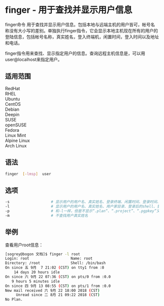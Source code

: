 # finger - 用于查找并显示用户信息
finger命令 用于查找并显示用户信息。包括本地与远端主机的用户皆可，帐号名称没有大小写的差别。单独执行finger指令，它会显示本地主机现在所有的用户的登陆信息，包括帐号名称，真实姓名，登入终端机，闲置时间，登入时间以及地址和电话。

finger指令用来查找、显示指定用户的信息。查询远程主机信息是，可以用user@localhost来指定用户。

## 适用范围

<!-- <div class="svg linux">Linux</div> -->
<div class="svg redhat">RedHat</div>
<div class="svg rhel">RHEL</div>
<div class="svg ubuntu">Ubuntu</div>
<div class="svg centos">CentOS</div>
<div class="svg debian">Debian</div>
<div class="svg deepin">Deepin</div>
<div class="svg suse">SUSE</div>
<div class="svg opensuse">openSUSE</div>
<div class="svg fedora">Fedora</div>
<div class="svg linuxmint">Linux Mint</div>
<!-- <div class="svg mxlinux">MX Linux</div> -->
<div class="svg alpinelinux">Alpine Linux</div>
<div class="svg archlinux">Arch Linux</div>

## 语法

``` bash
finger  [-lmsp]  user
```

## 选项

``` bash
-s                   # 显示用户的用户名、真实姓名、登录终端、闲置时间、登录时间、地址、电话
-l                   # 显示用户的用户名、真实姓名、用户家目录、登录后的shell、登录时间、电子邮件、计划文件
-p                   # 和-l一样，但是不显示“.plan“、“.project”、“.pgpkey”文件
-m                   # 不查找用户真实姓名
```
## 举例

查看用户root信息：

``` bash
[sogrey@bogon 文档]$ finger -l root
Login: root                   Name: root
Directory: /root              Shell: /bin/bash
On since 五 9月  7 21:02 (CST) on tty1 from :0
    14 days 20 hours idle
On since 六 9月 22 07:36 (CST) on pts/0 from :0.0
   9 hours 5 minutes idle
On since 四 9月 13 08:55 (CST) on pts/1 from :0.0
New mail received 六 9月 22 18:00 2018 (CST)
     Unread since 二 8月 21 09:22 2018 (CST)
No Plan.
```

